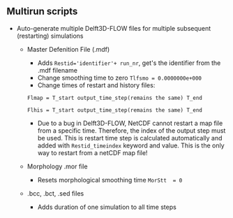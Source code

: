 ## Multirun scripts

* Auto-generate multiple Delft3D-FLOW files  for multiple subsequent (restarting) simulations

  * Master Defenition File (.mdf)

    * Adds `Restid='identifier'+ run_nr`, get's the identifier from the .mdf filename
    * Change smoothing time to zero `Tlfsmo = 0.0000000e+000`
    * Change times of restart and history files:

    `Flmap = T_start output_time_step(remains the same) T_end`

    `Flhis = T_start output_time_step(remains the same) T_end`

    * Due to a bug in Delft3D-FLOW, NetCDF cannot restart a map file from a specific time. Therefore, the index of the output step must be used. This is restart time step is calculated automatically and added with `Restid_timeindex` keyword and value. This is the only way to restart from a netCDF map file!

  * Morphology .mor file

    * Resets morphological smoothing time `MorStt  = 0`

  * .bcc, .bct, .sed files

    * Adds duration of one simulation to all time steps